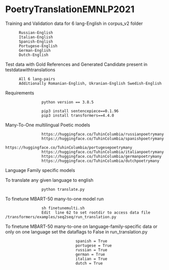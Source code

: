 # PoetryTranslationEMNLP2021

Training and Validation data for 6 lang-English in corpus_v2 folder
          
          Russian-English
          Italian-English
          Spanish-English
          Portugese-English
          German-English
          Dutch-English
         

Test data with Gold References and Generated Candidate present in testdatawithtranslations

          All 6 lang-pairs
          Additionally Romanian-English, Ukranian-English Swedish-English
          

Requirements
                    
                    python version == 3.8.5
                    
                    pip3 install sentencepiece==0.1.96
                    pip3 install transformers==4.4.0
                    

Many-To-One multilingual Poetic models
                    
                    https://huggingface.co/TuhinColumbia/russianpoetrymany
                    https://huggingface.co/TuhinColumbia/spanishpoetrymany
                    https://huggingface.co/TuhinColumbia/portugesepoetrymany
                    https://huggingface.co/TuhinColumbia/italianpoetrymany
                    https://huggingface.co/TuhinColumbia/germanpoetrymany
                    https://huggingface.co/TuhinColumbia/dutchpoetrymany
                    
Language Family specific models



To translate any given language to english

                    python translate.py


To finetune MBART-50 many-to-one model run
                    
                    sh finetunemulti.sh
                    Edit  line 62 to set rootdir to access data file /transformers/examples/seq2seq/run_translation.py

To finetune MBART-50 many-to-one on language-family-specific data or only on one language set the dataflags to False in run_translation.py

                                   spanish = True
                                   portugese = True
                                   russian = True
                                   german = True
                                   italian = True
                                   dutch = True

